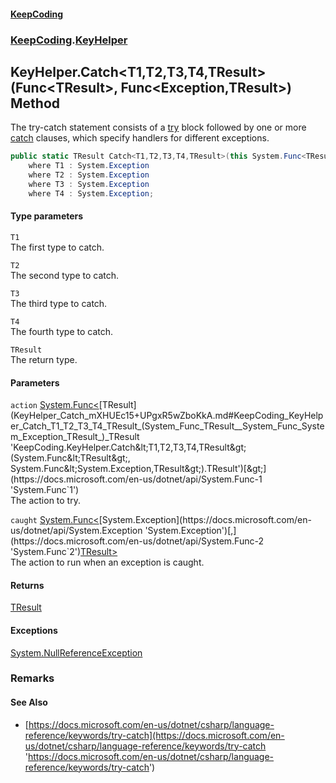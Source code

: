 #### [KeepCoding](index.md 'index')
### [KeepCoding](KeepCoding.md 'KeepCoding').[KeyHelper](KeyHelper.md 'KeepCoding.KeyHelper')
## KeyHelper.Catch&lt;T1,T2,T3,T4,TResult&gt;(Func&lt;TResult&gt;, Func&lt;Exception,TResult&gt;) Method
The try-catch statement consists of a [try](https://docs.microsoft.com/en-us/dotnet/csharp/language-reference/keywords/try 'https://docs.microsoft.com/en-us/dotnet/csharp/language-reference/keywords/try') block followed by one or more [catch](https://docs.microsoft.com/en-us/dotnet/csharp/language-reference/keywords/catch 'https://docs.microsoft.com/en-us/dotnet/csharp/language-reference/keywords/catch') clauses, which specify handlers for different exceptions.  
```csharp
public static TResult Catch<T1,T2,T3,T4,TResult>(this System.Func<TResult> action, System.Func<System.Exception,TResult> caught)
    where T1 : System.Exception
    where T2 : System.Exception
    where T3 : System.Exception
    where T4 : System.Exception;
```
#### Type parameters
<a name='KeepCoding_KeyHelper_Catch_T1_T2_T3_T4_TResult_(System_Func_TResult__System_Func_System_Exception_TResult_)_T1'></a>
`T1`  
The first type to catch.
  
<a name='KeepCoding_KeyHelper_Catch_T1_T2_T3_T4_TResult_(System_Func_TResult__System_Func_System_Exception_TResult_)_T2'></a>
`T2`  
The second type to catch.
  
<a name='KeepCoding_KeyHelper_Catch_T1_T2_T3_T4_TResult_(System_Func_TResult__System_Func_System_Exception_TResult_)_T3'></a>
`T3`  
The third type to catch.
  
<a name='KeepCoding_KeyHelper_Catch_T1_T2_T3_T4_TResult_(System_Func_TResult__System_Func_System_Exception_TResult_)_T4'></a>
`T4`  
The fourth type to catch.
  
<a name='KeepCoding_KeyHelper_Catch_T1_T2_T3_T4_TResult_(System_Func_TResult__System_Func_System_Exception_TResult_)_TResult'></a>
`TResult`  
The return type.
  
#### Parameters
<a name='KeepCoding_KeyHelper_Catch_T1_T2_T3_T4_TResult_(System_Func_TResult__System_Func_System_Exception_TResult_)_action'></a>
`action` [System.Func&lt;](https://docs.microsoft.com/en-us/dotnet/api/System.Func-1 'System.Func`1')[TResult](KeyHelper_Catch_mXHUEc15+UPgxR5wZboKkA.md#KeepCoding_KeyHelper_Catch_T1_T2_T3_T4_TResult_(System_Func_TResult__System_Func_System_Exception_TResult_)_TResult 'KeepCoding.KeyHelper.Catch&lt;T1,T2,T3,T4,TResult&gt;(System.Func&lt;TResult&gt;, System.Func&lt;System.Exception,TResult&gt;).TResult')[&gt;](https://docs.microsoft.com/en-us/dotnet/api/System.Func-1 'System.Func`1')  
The action to try.
  
<a name='KeepCoding_KeyHelper_Catch_T1_T2_T3_T4_TResult_(System_Func_TResult__System_Func_System_Exception_TResult_)_caught'></a>
`caught` [System.Func&lt;](https://docs.microsoft.com/en-us/dotnet/api/System.Func-2 'System.Func`2')[System.Exception](https://docs.microsoft.com/en-us/dotnet/api/System.Exception 'System.Exception')[,](https://docs.microsoft.com/en-us/dotnet/api/System.Func-2 'System.Func`2')[TResult](KeyHelper_Catch_mXHUEc15+UPgxR5wZboKkA.md#KeepCoding_KeyHelper_Catch_T1_T2_T3_T4_TResult_(System_Func_TResult__System_Func_System_Exception_TResult_)_TResult 'KeepCoding.KeyHelper.Catch&lt;T1,T2,T3,T4,TResult&gt;(System.Func&lt;TResult&gt;, System.Func&lt;System.Exception,TResult&gt;).TResult')[&gt;](https://docs.microsoft.com/en-us/dotnet/api/System.Func-2 'System.Func`2')  
The action to run when an exception is caught.
  
#### Returns
[TResult](KeyHelper_Catch_mXHUEc15+UPgxR5wZboKkA.md#KeepCoding_KeyHelper_Catch_T1_T2_T3_T4_TResult_(System_Func_TResult__System_Func_System_Exception_TResult_)_TResult 'KeepCoding.KeyHelper.Catch&lt;T1,T2,T3,T4,TResult&gt;(System.Func&lt;TResult&gt;, System.Func&lt;System.Exception,TResult&gt;).TResult')  
#### Exceptions
[System.NullReferenceException](https://docs.microsoft.com/en-us/dotnet/api/System.NullReferenceException 'System.NullReferenceException')  
### Remarks
#### See Also
- [https://docs.microsoft.com/en-us/dotnet/csharp/language-reference/keywords/try-catch](https://docs.microsoft.com/en-us/dotnet/csharp/language-reference/keywords/try-catch 'https://docs.microsoft.com/en-us/dotnet/csharp/language-reference/keywords/try-catch')
